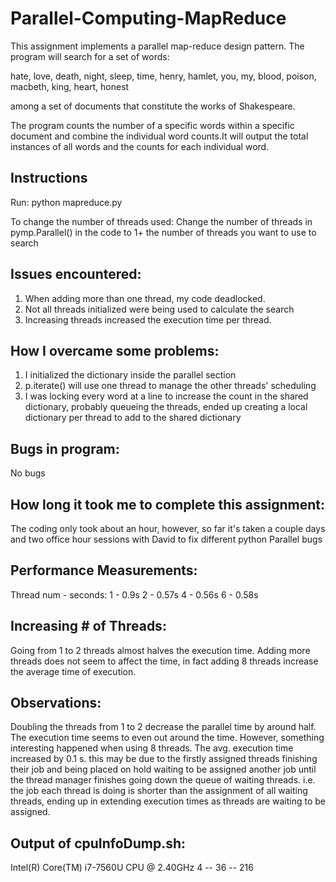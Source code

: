 # Parallel-Computing-MapReduce
This assignment implements a parallel map-reduce design pattern. The program will search for a set of words:

hate, love, death, night, sleep, time, henry, hamlet, you, my, blood, poison, macbeth, king, heart, honest

among a set of documents that constitute the works of Shakespeare. 

The program counts the number of a specific words within a specific document and combine the individual word counts.It will output the total instances of all words and the counts for each individual word.

## Instructions
Run:
python mapreduce.py 

To change the number of threads used:
Change the number of threads in pymp.Parallel() in the code
to 1+ the number of threads you want to use to search

## Issues encountered:
1. When adding more than one thread, my code deadlocked.
2. Not all threads initialized were being used to calculate the search
3. Increasing threads increased the execution time per thread.

## How I overcame some problems:
1. I initialized the dictionary inside the parallel section
2. p.iterate() will use one thread to manage the other threads' scheduling
3. I was locking every word at a line to increase the count in the shared dictionary, probably queueing the threads, ended up creating a local dictionary per thread to add to the shared dictionary 

## Bugs in program:
No bugs

## How long it took me to complete this assignment:
The coding only took about an hour, however, so far it's taken a couple days and two office hour sessions with David to fix different python Parallel bugs

## Performance Measurements:
 Thread num - seconds:
     1 - 0.9s
     2 - 0.57s
     4 - 0.56s
     6 - 0.58s

## Increasing # of Threads:
Going from 1 to 2 threads almost halves the execution time. Adding more threads does not seem to affect the time, in fact adding 8 threads increase the average time of execution.

## Observations:
Doubling the threads from 1 to 2 decrease the parallel time by around half. The execution time seems to even out around the time. However, something interesting happened when using 8 threads. The avg. execution time increased by 0.1 s. this may be due to the firstly assigned threads finishing their job and being placed on hold waiting to be assigned another job until the thread manager finishes going down the queue of waiting threads. i.e. the job each thread is doing is shorter than the assignment of all waiting threads, ending up in extending execution times as threads are waiting to be assigned.

## Output of cpuInfoDump.sh:
Intel(R) Core(TM) i7-7560U CPU @ 2.40GHz 4 -- 36 -- 216
